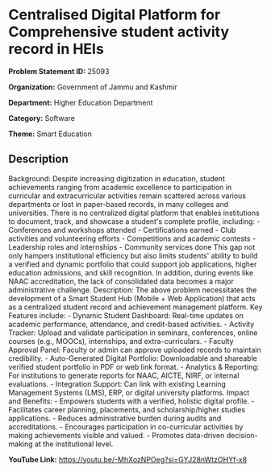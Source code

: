 # Centralised Digital Platform for Comprehensive student activity record in HEIs

**Problem Statement ID:** 25093

**Organization:** Government of Jammu and Kashmir

**Department:** Higher Education Department

**Category:** Software

**Theme:** Smart Education

## Description

Background: Despite increasing digitization in education, student achievements ranging from academic excellence to participation in curricular and extracurricular activities remain scattered across various departments or lost in paper-based records, in many colleges and universities. There is no centralized digital platform that enables institutions to document, track, and showcase a student's complete profile, including: - Conferences and workshops attended - Certifications earned - Club activities and volunteering efforts - Competitions and academic contests - Leadership roles and internships - Community services done This gap not only hampers institutional efficiency but also limits students' ability to build a verified and dynamic portfolio that could support job applications, higher education admissions, and skill recognition. In addition, during events like NAAC accreditation, the lack of consolidated data becomes a major administrative challenge. Description: The above problem necessitates the development of a Smart Student Hub (Mobile + Web Application) that acts as a centralized student record and achievement management platform. Key Features include: - Dynamic Student Dashboard: Real-time updates on academic performance, attendance, and credit-based activities. - Activity Tracker: Upload and validate participation in seminars, conferences, online courses (e.g., MOOCs), internships, and extra-curriculars. - Faculty Approval Panel: Faculty or admin can approve uploaded records to maintain credibility. - Auto-Generated Digital Portfolio: Downloadable and shareable verified student portfolio in PDF or web link format. - Analytics & Reporting: For institutions to generate reports for NAAC, AICTE, NIRF, or internal evaluations. - Integration Support: Can link with existing Learning Management Systems (LMS), ERP, or digital university platforms. Impact and Benefits: - Empowers students with a verified, holistic digital profile. - Facilitates career planning, placements, and scholarship/higher studies applications. - Reduces administrative burden during audits and accreditations. - Encourages participation in co-curricular activities by making achievements visible and valued. - Promotes data-driven decision-making at the institutional level.

**YouTube Link:** https://youtu.be/-MhXozNPOeg?si=GYJ28nWtzOHYf-x8

